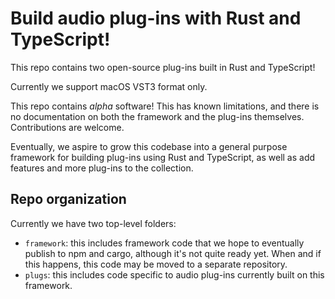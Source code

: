 # Build audio plug-ins with Rust and TypeScript!

This repo contains two open-source plug-ins built in Rust and TypeScript!

Currently we support macOS VST3 format only.

This repo contains _alpha_ software! This has known limitations, and there is no documentation on both the framework and the plug-ins themselves. Contributions are welcome.

Eventually, we aspire to grow this codebase into a general purpose framework for building plug-ins using Rust and TypeScript, as well as add features and more plug-ins to the collection.

## Repo organization

Currently we have two top-level folders:

- `framework`: this includes framework code that we hope to eventually publish to npm and cargo, although it's not quite ready yet. When and if this happens, this code may be moved to a separate repository.
- `plugs`: this includes code specific to audio plug-ins currently built on this framework.
